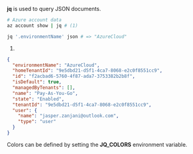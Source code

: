 **jq** is used to query JSON documents.

```sh title="Example JSON data"
# Azure account data
az account show | jq # (1)

jq '.environmentName' json # => "AzureCloud"
```

1. 
```json
{
  "environmentName": "AzureCloud",
  "homeTenantId": "9e5dbd21-d5f1-4ca7-8068-e2c0f8551cc9",
  "id": "f2acbad6-5760-4f87-ada7-3753382b2b8f",
  "isDefault": true,
  "managedByTenants": [],
  "name": "Pay-As-You-Go",
  "state": "Enabled",
  "tenantId": "9e5dbd21-d5f1-4ca7-8068-e2c0f8551cc9",
  "user": {
    "name": "jasper.zanjani@outlook.com",
    "type": "user"
  }
}
```

Colors can be defined by setting the **JQ\_COLORS** environment variable.

